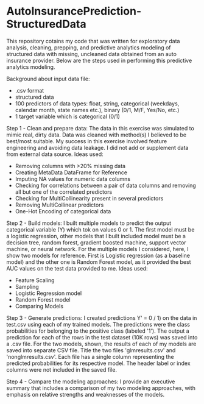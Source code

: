# AutoInsurancePrediction-StructuredData
This repository cotains my code that was written for exploratory data analysis, cleaning, prepping, and predictive analytics modeling of structured data with missing, uncleaned data obtained from an auto insurance provider. Below are the steps used in performing this predictive analytics modeling.

Background about input data file:
- .csv format
- structured data
- 100 predictors of data types: float, string, categorical (weekdays, calendar month, state names etc.), binary (0/1,  M/F, Yes/No, etc.)
- 1 target variable which is categorical (0/1)


Step 1 - Clean and prepare data: 
The data in this exercise was simulated to mimic real, dirty data. Data was cleaned with method(s) I believed to be best/most suitable. My success in this exercise  involved feature engineering and avoiding data leakage. I did not add or supplement data from external data source. 
Ideas used:
- Removing columns with >20% missing data
- Creating MetaData DataFrame for Reference
- Imputing NA values for numeric data columns
- Checking for correlations between a pair of data columns and removing all but one of the correlated predictors
- Checking for MultiCollinearity present in several predictors
- Removing MultiCollinear predictors
- One-Hot Encoding of categorical data
 
Step 2 - Build models: 
I built multiple models to predict the output categorical variable (Y) which tok on values 0 or 1. The first model must be a logistic regression, other models that I built included model must be a decision tree, random forest, gradient boosted machine, support vector machine, or neural network. For the multiple models I considered, here, I show two models for reference. First is Logistic regression (as a baseline model) and the other one is Random Forest model, as it provided the best AUC values on the test data provided to me.
 Ideas used:
 - Feature Scaling
 - Sampling
 - Logistic Regression model
 - Random Forest model
 - Comparing Models
 
Step 3 - Generate predictions:
I created predictions Y' = 0 / 1) on the data in test.csv using each of my trained models. The predictions were the class probabilities for belonging to the positive class (labeled '1').   The output a prediction for each of the rows in the test dataset (10K rows) was saved into a .csv file. For the two models, shown, the results of each of my models are saved into  separate CSV file.  Title the two files 'glmresults.csv' and 'nonglmresults.csv'. Each file has a single column representing the predicted probabilities for its respective model. The header label or index columns were not included in the saved file. 
 
Step 4 - Compare the modeling approaches:
I provide an executive summary that includes a comparison of my two modeling approaches, with emphasis on relative strengths and weaknesses of the models.
 
